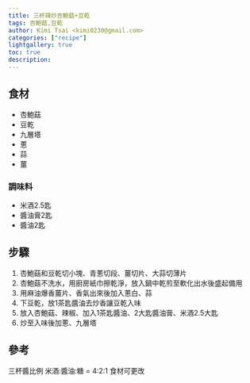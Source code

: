 ```yaml
---
title: 三杯辣炒杏鮑菇+豆乾
tags: 杏鮑菇,豆乾
author: Kimi Tsai <kimi0230@gmail.com>
categories: ["recipe"]
lightgallery: true
toc: true
description:
---
```

## 食材
* 杏鮑菇
* 豆乾
* 九層塔
* 蔥
* 蒜
* 薑


### 調味料
* 米酒2.5匙
* 醬油膏2匙
* 醬油2匙


## 步驟
1. 杏鮑菇和豆乾切小塊、青蔥切段、薑切片、大蒜切薄片
2. 杏鮑菇不洗水，用廚房紙巾擦乾淨，放入鍋中乾煎至軟化出水後盛起備用
3. 用麻油爆香薑片、香氣出來後加入蔥白、蒜
4. 下豆乾，放1茶匙醬油去炒香讓豆乾入味
5. 放入杏鮑菇、辣椒、加入1茶匙醬油、2大匙醬油膏、米酒2.5大匙
6. 炒至入味後加蔥、九層塔

## 參考
三杯醬比例 米酒:醬油:糖 = 4:2:1
食材可更改